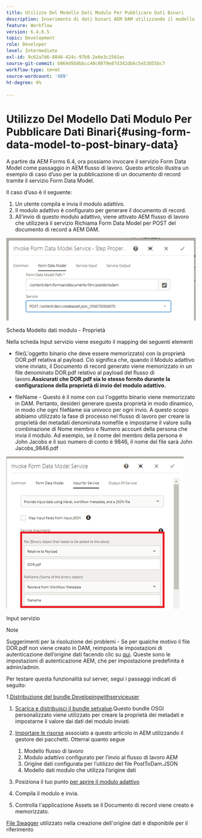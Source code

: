 ```yaml
---
title: Utilizzo Del Modello Dati Modulo Per Pubblicare Dati Binari
description: Inserimento di dati binari AEM DAM utilizzando il modello dati modulo
feature: Workflow
version: 6.4,6.5
topic: Development
role: Developer
level: Intermediate
exl-id: 9c62a7d6-8846-424c-97b8-2e6e3c1501ec
source-git-commit: b069d958bbcc40c0079e87d342db6c5e53055bc7
workflow-type: tm+mt
source-wordcount: '489'
ht-degree: 0%

---
```


# Utilizzo Del Modello Dati Modulo Per Pubblicare Dati Binari{#using-form-data-model-to-post-binary-data}

A partire da AEM Forms 6.4, ora possiamo invocare il servizio Form Data Model come passaggio in AEM flusso di lavoro. Questo articolo illustra un esempio di caso d’uso per la pubblicazione di un documento di record tramite il servizio Form Data Model.

Il caso d’uso è il seguente:

1. Un utente compila e invia il modulo adattivo.
1. Il modulo adattivo è configurato per generare il documento di record.
1. All’invio di questo modulo adattivo, viene attivato AEM flusso di lavoro che utilizzerà il servizio Richiama Form Data Model per POST del documento di record a AEM DAM.

![posttodam](assets/posttodamshot1.png)

Scheda Modello dati modulo - Proprietà

Nella scheda Input servizio viene eseguito il mapping dei seguenti elementi

* file(L&#39;oggetto binario che deve essere memorizzato) con la proprietà DOR.pdf relativa al payload. Ciò significa che, quando il Modulo adattivo viene inviato, il Documento di record generato viene memorizzato in un file denominato DOR.pdf relativo al payload del flusso di lavoro.**Assicurati che DOR.pdf sia lo stesso fornito durante la configurazione della proprietà di invio del modulo adattivo.**

* fileName - Questo è il nome con cui l&#39;oggetto binario viene memorizzato in DAM. Pertanto, desideri generare questa proprietà in modo dinamico, in modo che ogni fileName sia univoco per ogni invio. A questo scopo abbiamo utilizzato la fase di processo nel flusso di lavoro per creare la proprietà dei metadati denominata nomefile e impostarne il valore sulla combinazione di Nome membro e Numero account della persona che invia il modulo. Ad esempio, se il nome del membro della persona è John Jacobs e il suo numero di conto è 9846, il nome del file sarà John Jacobs_9846.pdf

![fdmserviceinput](assets/fdminputservice.png)

Input servizio

>[!NOTE]
>
>Suggerimenti per la risoluzione dei problemi - Se per qualche motivo il file DOR.pdf non viene creato in DAM, reimposta le impostazioni di autenticazione dell’origine dati facendo clic su [qui](http://localhost:4502/mnt/overlay/fd/fdm/gui/components/admin/fdmcloudservice/properties.html?item=%2Fconf%2Fglobal%2Fsettings%2Fcloudconfigs%2Ffdm%2Fpostdortodam). Queste sono le impostazioni di autenticazione AEM, che per impostazione predefinita è admin/admin.

Per testare questa funzionalità sul server, segui i passaggi indicati di seguito:

1.[Distribuzione del bundle Developingwithserviceuser](/help/forms/assets/common-osgi-bundles/DevelopingWithServiceUser.jar)

1. [Scarica e distribuisci il bundle setvalue](/help/forms/assets/common-osgi-bundles/SetValueApp.core-1.0-SNAPSHOT.jar).Questo bundle OSGI personalizzato viene utilizzato per creare la proprietà dei metadati e impostarne il valore dai dati del modulo inviati.

1. [Importare le risorse](assets/postdortodam.zip) associato a questo articolo in AEM utilizzando il gestore dei pacchetti. Otterrai quanto segue

   1. Modello flusso di lavoro
   1. Modulo adattivo configurato per l’invio al flusso di lavoro AEM
   1. Origine dati configurata per l’utilizzo del file PostToDam.JSON
   1. Modello dati modulo che utilizza l’origine dati

1. Posiziona il tuo punto [per aprire il modulo adattivo](http://localhost:4502/content/dam/formsanddocuments/helpx/timeoffrequestform/jcr:content?wcmmode=disabled)
1. Compila il modulo e invia.
1. Controlla l&#39;applicazione Assets se il Documento di record viene creato e memorizzato.


[File Swagger](http://localhost:4502/conf/global/settings/cloudconfigs/fdm/postdortodam/jcr:content/swaggerFile) utilizzato nella creazione dell&#39;origine dati è disponibile per il riferimento
